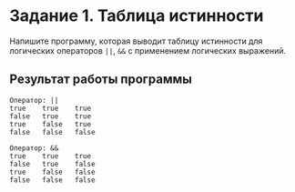 # Задание 1. Таблица истинности

Напишите программу, которая выводит таблицу истинности для логических операторов `||`, `&&` с применением логических выражений.

## Результат работы программы

```
Оператор: ||
true    true    true
false   true    true
true    false   true
false   false   false

Оператор: &&
true    true    true
false   true    false
true    false   false
false   false   false
